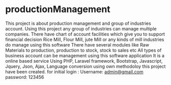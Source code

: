 # productionManagement
This project is about production management and group of industries account. 
Using this project any group of industries can manage multiple companies.
There have chart of account facilities which give you to support financial decision
Rice Mill, Flour Mill, jute Mill or any kinds of mill industries do manage using this software
There have several modules like Raw Materials to production, production to stock, stock to sales etc
All types of business account can be management using this software application
It is a online based service
Using PHP, Laravel framework, Bootstrap, Javascript, Jquery, Json, Ajax, Language conversion using own methodoloy 
this project have been created.
for initial login :
Username: admin@gmail.com
password: 123456
